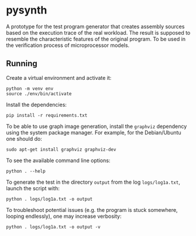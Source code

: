 # pysynth

A prototype for the test program generator that creates assembly sources based on the execution trace of the real workload.
The result is supposed to resemble the characteristic features of the original program.
To be used in the verification process of microprocessor models.

## Running

Create a virtual environment and activate it:
```
python -m venv env
source ./env/bin/activate
```

Install the dependencies:
```
pip install -r requirements.txt
```

To be able to use graph image generation, install the `graphviz` dependency using the system package manager.
For example, for the Debian/Ubuntu one should do:
```
sudo apt-get install graphviz graphviz-dev
```

To see the available command line options:
```
python . --help
```

To generate the test in the directory `output` from the log `logs/log1a.txt`, launch the script with:
```
python . logs/log1a.txt -o output
```

To troubleshoot potential issues (e.g. the program is stuck somewhere, looping endlessly), one may increase verbosity:
```
python . logs/log1a.txt -o output -v
```
